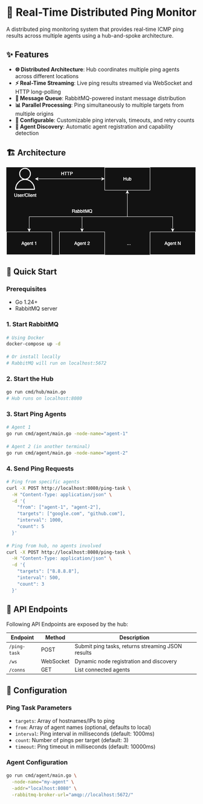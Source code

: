 # 🚀 Real-Time Distributed Ping Monitor

A distributed ping monitoring system that provides real-time ICMP ping results across multiple agents using a hub-and-spoke architecture.

## ✨ Features

- **🌐 Distributed Architecture**: Hub coordinates multiple ping agents across different locations
- **⚡ Real-Time Streaming**: Live ping results streamed via WebSocket and HTTP long-polling
- **🔄 Message Queue**: RabbitMQ-powered instant message distribution
- **📊 Parallel Processing**: Ping simultaneously to multiple targets from multiple origins
- **🔧 Configurable**: Customizable ping intervals, timeouts, and retry counts
- **📡 Agent Discovery**: Automatic agent registration and capability detection

## 🏗️ Architecture

![arch](doc/mimopingarch.drawio.png)

## 🚀 Quick Start

### Prerequisites

- Go 1.24+
- RabbitMQ server

### 1. Start RabbitMQ

```bash
# Using Docker
docker-compose up -d

# Or install locally
# RabbitMQ will run on localhost:5672
```

### 2. Start the Hub

```bash
go run cmd/hub/main.go
# Hub runs on localhost:8080
```

### 3. Start Ping Agents

```bash
# Agent 1
go run cmd/agent/main.go -node-name="agent-1"

# Agent 2 (in another terminal)
go run cmd/agent/main.go -node-name="agent-2"
```

### 4. Send Ping Requests

```bash
# Ping from specific agents
curl -X POST http://localhost:8080/ping-task \
  -H "Content-Type: application/json" \
  -d '{
    "from": ["agent-1", "agent-2"],
    "targets": ["google.com", "github.com"],
    "interval": 1000,
    "count": 5
  }'

# Ping from hub, no agents involved
curl -X POST http://localhost:8080/ping-task \
  -H "Content-Type: application/json" \
  -d '{
    "targets": ["8.8.8.8"],
    "interval": 500,
    "count": 3
  }'
```

## 📡 API Endpoints

Following API Endpoints are exposed by the hub:

| Endpoint     | Method    | Description                                       |
| ------------ | --------- | ------------------------------------------------- |
| `/ping-task` | POST      | Submit ping tasks, returns streaming JSON results |
| `/ws`        | WebSocket | Dynamic node registration and discovery           |
| `/conns`     | GET       | List connected agents                             |

## 🔧 Configuration

### Ping Task Parameters

- `targets`: Array of hostnames/IPs to ping
- `from`: Array of agent names (optional, defaults to local)
- `interval`: Ping interval in milliseconds (default: 1000ms)
- `count`: Number of pings per target (default: 3)
- `timeout`: Ping timeout in milliseconds (default: 10000ms)

### Agent Configuration

```bash
go run cmd/agent/main.go \
  -node-name="my-agent" \
  -addr="localhost:8080" \
  -rabbitmq-broker-url="amqp://localhost:5672/"
```
